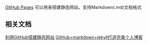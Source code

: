 [GitHub Pages](https://pages.github.com) 可以用来搭建静态网站，支持Markdown(.md)文档格式
## 相关文档
[利用GitHub搭建静态网站](http://www.ruanyifeng.com/blog/2012/08/blogging_with_jekyll.html)
[GitHub+markdown+jekyll打造完美个人博客](http://https://wenku.baidu.com/view/191d3d544a7302768f993946.html)